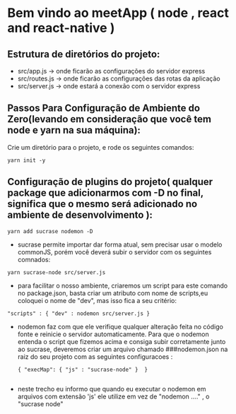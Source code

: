 # Bem vindo ao meetApp ( node , react and react-native ) 


## Estrutura de diretórios do projeto: 
  - src/app.js -> onde ficarão as configurações do servidor express
  - src/routes.js -> onde ficarão as configurações das rotas da aplicação 
  - src/server.js -> onde estará a conexão com o servidor express
  
## Passos Para Configuração de Ambiente do Zero(levando em consideração que você tem node e yarn na sua máquina): 
  
  Crie um diretório para o projeto, e rode os seguintes comandos:
  
    yarn init -y

## Configuração de plugins do projeto( qualquer package que adicionarmos com -D no final, significa que o mesmo será adicionado no ambiente de desenvolvimento ): 

    yarn add sucrase nodemon -D 

  - sucrase permite importar dar forma atual, sem precisar usar o modelo commonJS, porém você deverá subir o servidor com os seguintes comnados: 
    
   ```
   yarn sucrase-node src/server.js
   ```   
   
  - para  facilitar o nosso ambiente, criaremos um script para este comando no package.json, basta criar um atributo com nome de scripts,eu coloquei o nome de "dev", mas isso fica a seu critério:
  
   ```
   "scripts" : { "dev" : nodemon src/server.js } 
   ```     
    
  - nodemon faz com que ele verifique qualquer alteração feita no código fonte e reinicie o servidor automaticamente. Para que o nodemon
    entenda o script que fizemos acima e consiga subir corretamente junto ao sucrase, deveremos criar um arquivo chamado ###nodemon.json na                raiz do seu projeto com as seguintes configuracoes : 
    
    ```
    { "execMap": { "js" : "sucrase-node" }  }
   
   - neste trecho eu informo que quando eu executar o nodemon em arquivos com extensão 'js' ele utilize em vez de "nodemon ...." , o "sucrase node"
